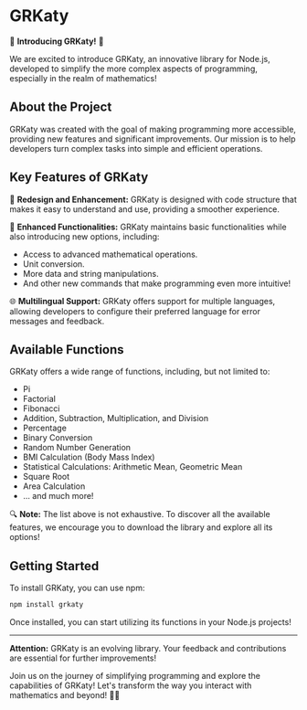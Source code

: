 # GRKaty

🚀 **Introducing GRKaty!** 🚀

We are excited to introduce GRKaty, an innovative library for Node.js, developed to simplify the more complex aspects of programming, especially in the realm of mathematics!

## About the Project

GRKaty was created with the goal of making programming more accessible, providing new features and significant improvements. Our mission is to help developers turn complex tasks into simple and efficient operations.

## Key Features of GRKaty

🌟 **Redesign and Enhancement:** GRKaty is designed with code structure that makes it easy to understand and use, providing a smoother experience.

🔢 **Enhanced Functionalities:** GRKaty maintains basic functionalities while also introducing new options, including:
- Access to advanced mathematical operations.
- Unit conversion.
- More data and string manipulations.
- And other new commands that make programming even more intuitive!

🌐 **Multilingual Support:** GRKaty offers support for multiple languages, allowing developers to configure their preferred language for error messages and feedback.

## Available Functions

GRKaty offers a wide range of functions, including, but not limited to:
- Pi
- Factorial
- Fibonacci
- Addition, Subtraction, Multiplication, and Division
- Percentage
- Binary Conversion
- Random Number Generation
- BMI Calculation (Body Mass Index)
- Statistical Calculations: Arithmetic Mean, Geometric Mean
- Square Root
- Area Calculation
- ... and much more!

🔍 **Note:** The list above is not exhaustive. To discover all the available features, we encourage you to download the library and explore all its options!

## Getting Started

To install GRKaty, you can use npm:

```bash
npm install grkaty
```

Once installed, you can start utilizing its functions in your Node.js projects!

---

**Attention:** GRKaty is an evolving library. Your feedback and contributions are essential for further improvements!

Join us on the journey of simplifying programming and explore the capabilities of GRKaty! Let's transform the way you interact with mathematics and beyond! 🚀✨  